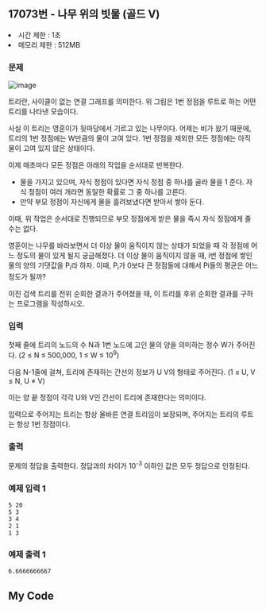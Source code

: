 ## 17073번 - 나무 위의 빗물 (골드 V)

<li>시간 제한 : 1초</li>
<li>메모리 제한 : 512MB</li>

### 문제
![image](https://user-images.githubusercontent.com/82569171/227779603-18b7dbf2-bf72-4be1-b89a-9507012896d7.png)<br>

트리란, 사이클이 없는 연결 그래프를 의미한다. 위 그림은 1번 정점을 루트로 하는 어떤 트리를 나타낸 모습이다.<br>

사실 이 트리는 영훈이가 뒷마당에서 기르고 있는 나무이다. 어제는 비가 왔기 때문에, 트리의 1번 정점에는 W만큼의 물이 고여 있다. 1번 정점을 제외한 모든 정점에는 아직 물이 고여 있지 않은 상태이다.<br>

이제 매초마다 모든 정점은 아래의 작업을 순서대로 반복한다.

* 물을 가지고 있으며, 자식 정점이 있다면 자식 정점 중 하나를 골라 물을 1 준다. 자식 정점이 여러 개라면 동일한 확률로 그 중 하나를 고른다.
* 만약 부모 정점이 자신에게 물을 흘려보냈다면 받아서 쌓아 둔다.

이때, 위 작업은 순서대로 진행되므로 부모 정점에게 받은 물을 즉시 자식 정점에게 줄 수는 없다.<br>

영훈이는 나무를 바라보면서 더 이상 물이 움직이지 않는 상태가 되었을 때 각 정점에 어느 정도의 물이 있게 될지 궁금해졌다. 더 이상 물이 움직이지 않을 때, i번 정점에 쌓인 물의 양의 기댓값을 P<sub>i</sub>라 하자. 이때, P<sub>i</sub>가 0보다 큰 정점들에 대해서 Pi들의 평균은 어느 정도가 될까?<br>

이진 검색 트리를 전위 순회한 결과가 주어졌을 때, 이 트리를 후위 순회한 결과를 구하는 프로그램을 작성하시오.<br>

### 입력
첫째 줄에 트리의 노드의 수 N과 1번 노드에 고인 물의 양을 의미하는 정수 W가 주어진다. (2 ≤ N ≤ 500,000, 1 ≤ W ≤ 10<sup>9</sup>)<br>

다음 N-1줄에 걸쳐, 트리에 존재하는 간선의 정보가 U V의 형태로 주어진다. (1 ≤ U, V ≤ N, U ≠ V)<br>

이는 양 끝 정점이 각각 U와 V인 간선이 트리에 존재한다는 의미이다.<br>

입력으로 주어지는 트리는 항상 올바른 연결 트리임이 보장되며, 주어지는 트리의 루트는 항상 1번 정점이다.<br>

### 출력
문제의 정답을 출력한다. 정답과의 차이가 10<sup>-3</sup> 이하인 값은 모두 정답으로 인정된다.<br>

### 예제 입력 1
```
5 20
5 3
3 4
2 1
1 3
```
### 예제 출력 1
```
6.6666666667
```

## My Code
```
```
